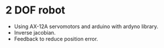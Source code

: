 # 2 DOF robot
 - Using AX-12A servomotors and arduino with ardyno library.
 - Inverse jacobian.
 - Feedback to reduce position error.
